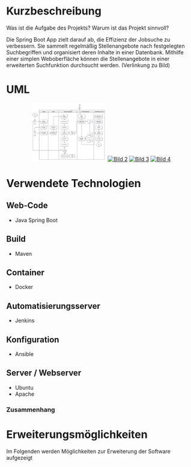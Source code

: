 # Kurzbeschreibung
Was ist die Aufgabe des Projekts?
Warum ist das Projekt sinnvoll?

Die Spring Boot App zielt darauf ab, die Effizienz der Jobsuche zu verbessern. Sie sammelt regelmäßig Stellenangebote nach
festgelegten Suchbegriffen und organisiert deren Inhalte in einer Datenbank. Mithilfe einer simplen Weboberfläche können die
Stellenangebote in einer erweiterten Suchfunktion durchsucht werden. (Verlinkung zu Bild)

# UML
<p align="center">
  <a href="diagrams/CI-CD-Flowchart.png"><img src="diagrams/CI-CD-Flowchart.png" alt="Bild 1" width="200"></a>
  <a href="images/image2.png"><img src="images/image2.png" alt="Bild 2" width="200"></a>
  <a href="images/image3.png"><img src="images/image3.png" alt="Bild 3" width="200"></a>
  <a href="images/image4.png"><img src="images/image4.png" alt="Bild 4" width="200"></a>
</p>

# Verwendete Technologien
## Web-Code
- Java Spring Boot

## Build
- Maven

## Container
- Docker

## Automatisierungsserver
- Jenkins

## Konfiguration
- Ansible

## Server / Webserver
- Ubuntu
- Apache


### Zusammenhang


# Erweiterungsmöglichkeiten
Im Folgenden werden Möglichkeiten zur Erweiterung der Software aufgezeigt

